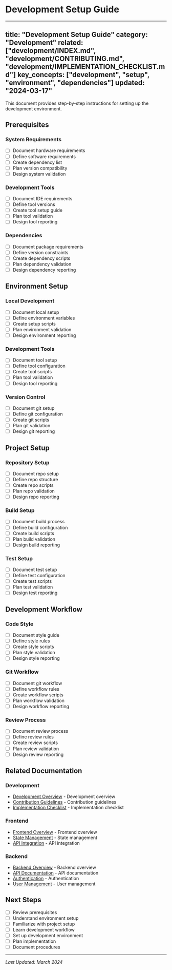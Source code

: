 # Development Setup Guide

---
title: "Development Setup Guide"
category: "Development"
related: ["development/INDEX.md", "development/CONTRIBUTING.md", "development/IMPLEMENTATION_CHECKLIST.md"]
key_concepts: ["development", "setup", "environment", "dependencies"]
updated: "2024-03-17"
---

This document provides step-by-step instructions for setting up the development environment.

## Prerequisites

### System Requirements
- [ ] Document hardware requirements
- [ ] Define software requirements
- [ ] Create dependency list
- [ ] Plan version compatibility
- [ ] Design system validation

### Development Tools
- [ ] Document IDE requirements
- [ ] Define tool versions
- [ ] Create tool setup guide
- [ ] Plan tool validation
- [ ] Design tool reporting

### Dependencies
- [ ] Document package requirements
- [ ] Define version constraints
- [ ] Create dependency scripts
- [ ] Plan dependency validation
- [ ] Design dependency reporting

## Environment Setup

### Local Development
- [ ] Document local setup
- [ ] Define environment variables
- [ ] Create setup scripts
- [ ] Plan environment validation
- [ ] Design environment reporting

### Development Tools
- [ ] Document tool setup
- [ ] Define tool configuration
- [ ] Create tool scripts
- [ ] Plan tool validation
- [ ] Design tool reporting

### Version Control
- [ ] Document git setup
- [ ] Define git configuration
- [ ] Create git scripts
- [ ] Plan git validation
- [ ] Design git reporting

## Project Setup

### Repository Setup
- [ ] Document repo setup
- [ ] Define repo structure
- [ ] Create repo scripts
- [ ] Plan repo validation
- [ ] Design repo reporting

### Build Setup
- [ ] Document build process
- [ ] Define build configuration
- [ ] Create build scripts
- [ ] Plan build validation
- [ ] Design build reporting

### Test Setup
- [ ] Document test setup
- [ ] Define test configuration
- [ ] Create test scripts
- [ ] Plan test validation
- [ ] Design test reporting

## Development Workflow

### Code Style
- [ ] Document style guide
- [ ] Define style rules
- [ ] Create style scripts
- [ ] Plan style validation
- [ ] Design style reporting

### Git Workflow
- [ ] Document git workflow
- [ ] Define workflow rules
- [ ] Create workflow scripts
- [ ] Plan workflow validation
- [ ] Design workflow reporting

### Review Process
- [ ] Document review process
- [ ] Define review rules
- [ ] Create review scripts
- [ ] Plan review validation
- [ ] Design review reporting

## Related Documentation

### Development
- [Development Overview](INDEX.md) - Development overview
- [Contribution Guidelines](CONTRIBUTING.md) - Contribution guidelines
- [Implementation Checklist](IMPLEMENTATION_CHECKLIST.md) - Implementation checklist

### Frontend
- [Frontend Overview](../frontend/README.md) - Frontend overview
- [State Management](../frontend/STATE_MANAGEMENT.md) - State management
- [API Integration](../frontend/API_INTEGRATION.md) - API integration

### Backend
- [Backend Overview](../backend/README.md) - Backend overview
- [API Documentation](../backend/api/API.md) - API documentation
- [Authentication](../backend/api/AUTHENTICATION.md) - Authentication
- [User Management](../backend/api/USER_MANAGEMENT.md) - User management

## Next Steps

- [ ] Review prerequisites
- [ ] Understand environment setup
- [ ] Familiarize with project setup
- [ ] Learn development workflow
- [ ] Set up development environment
- [ ] Plan implementation
- [ ] Document procedures

---

*Last Updated: March 2024* 